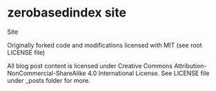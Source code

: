 # zerobasedindex site

Site

Originally forked code and modifications licensed with MIT (see root LICENSE file)

All blog post content is licensed under Creative Commons Attribution-NonCommercial-ShareAlike 4.0 International License. See LICENSE file under _posts folder for more.
